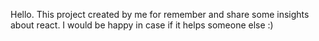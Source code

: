 Hello. This project created by me for remember and share some insights about react.
I would be happy in case if it helps someone else :)